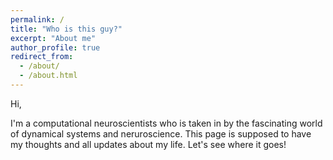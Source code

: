 ```yaml
---
permalink: /
title: "Who is this guy?"
excerpt: "About me"
author_profile: true
redirect_from: 
  - /about/
  - /about.html
---
```

Hi, 

I'm a computational neuroscientists who is taken in by the fascinating world of dynamical systems and neruroscience. This page is supposed to have my thoughts and all updates about my life. Let's see where it goes! 
